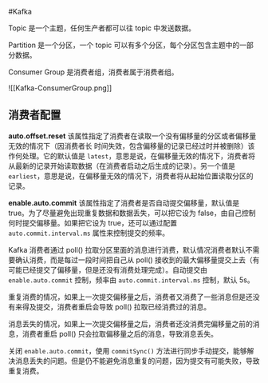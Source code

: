#Kafka

Topic 是一个主题，任何生产者都可以往 topic 中发送数据。

Partition 是一个分区，一个 topic 可以有多个分区，每个分区包含主题中的一部分数据。

Consumer Group 是消费者组，消费者属于消费者组。

![[Kafka-ConsumerGroup.png]]

## 消费者配置
**auto.offset.reset**
该属性指定了消费者在读取一个没有偏移量的分区或者偏移量无效的情况下（因消费者长 时间失效，包含偏移量的记录已经过时并被删除）该作何处理。它的默认值是 `latest`，意思是说，在偏移量无效的情况下，消费者将从最新的记录开始读取数据（在消费者启动之后生成的记录）。另一个值是 `earliest`，意思是说，在偏移量无效的情况下，消费者将从起始位置读取分区的记录。

**enable.auto.commit** 
该属性指定了消费者是否自动提交偏移量，默认值是 true。为了尽量避免出现重复数据和数据丢失，可以把它设为 false，由自己控制何时提交偏移量。如果把它设为 true，还可以通过配置 `auto.commit.interval.ms` 属性来控制提交的频率。

Kafka 消费者通过 poll() 拉取分区里面的消息进行消费，默认情况消费者默认不需要确认消费，而是每过一段时间把自己从 poll() 接收到的最大偏移量提交上去（有可能已经提交了偏移量，但是还没有消费处理完成）。自动提交由 `enable.auto.commit` 控制，频率由 `auto.commit.interval.ms` 控制，默认 5s。

重复消费的情况，如果上一次提交偏移量之后，消费者又消费了一些消息但是还没有来得及提交，消费者重启会导致 poll() 拉取已经消费过的消息。

消息丢失的情况，如果上一次提交偏移量之后，消费者还没消费完偏移量之前的消息，消费者重启 poll() 只会拉取偏移量之后的消息，导致消息丢失。

关闭 `enable.auto.commit`，使用 `commitSync()` 方法进行同步手动提交，能够解决消息丢失的问题。但是仍不能避免消息重复的问题，因为提交有可能失败，导致重复消费。